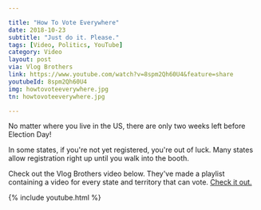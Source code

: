 ```yaml
---

title: "How To Vote Everywhere"
date: 2018-10-23
subtitle: "Just do it. Please."
tags: [Video, Politics, YouTube]
category: Video
layout: post
via: Vlog Brothers
link: https://www.youtube.com/watch?v=8spm2Qh60U4&feature=share
youtubeId: 8spm2Qh60U4
img: howtovoteeverywhere.jpg
tn: howtovoteeverywhere.jpg

---
```


No matter where you live in the US, there are only two weeks left before Election Day!

<!-- more -->
In some states, if you're not yet registered, you're out of luck. Many states allow registration right up until you walk into the booth.

Check out the Vlog Brothers video below. They've made a playlist containing a video for every state and territory that can vote. [Check it out.](https://www.youtube.com/channel/UC7SMwipBlDwBPEwxq8QD8sw)

{% include youtube.html %}
